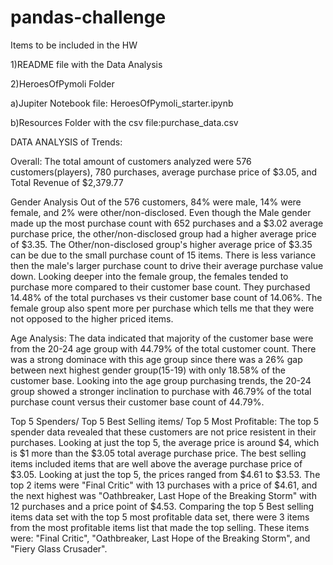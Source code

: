 # pandas-challenge
Items to be included in the HW

1)README file with the Data Analysis

2)HeroesOfPymoli Folder

   a)Jupiter Notebook file: HeroesOfPymoli_starter.ipynb
   
   b)Resources Folder with the csv file:purchase_data.csv





DATA ANALYSIS of Trends:

Overall:
The total amount of customers analyzed were 576 customers(players), 780 purchases, average purchase price of $3.05, and Total Revenue of $2,379.77

Gender Analysis
Out of the 576 customers, 84% were male, 14% were female, and 2% were other/non-disclosed. 
Even though the Male gender made up the most purchase count with 652 purchases and a $3.02 average purchase price, the other/non-disclosed group had a higher average price of $3.35. 
The Other/non-disclosed group's higher average price of $3.35 can be due to the small purchase count of 15 items. There is less variance then the male's larger purchase count to drive their average purchase value down. 
Looking deeper into the female group, the females tended to purchase more compared to their customer base count. They purchased 14.48% of the total purchases vs their customer base count of 14.06%.
The female group also spent more per purchase which tells me that they were not opposed to the higher priced items.

Age Analysis:
The data indicated that majority of the customer base were from the 20-24 age group with 44.79% of the total customer count. There was a strong dominace with this age group since there was a 26% gap between next highest gender group(15-19) with only 18.58% of the customer base.
Looking into the age group purchasing trends, the 20-24 group showed a stronger inclination to purchase with 46.79% of the total purchase count versus their customer base count of 44.79%.

Top 5 Spenders/ Top 5 Best Selling items/ Top 5 Most Profitable:
The top 5 spender data revealed that these customers are not price resistent in their purchases. Looking at just the top 5, the average price is around $4, which is $1 more than the $3.05 total average purchase price.
The best selling items included items that are well above the average purchase price of $3.05. Looking at just the top 5, the prices ranged from $4.61 to $3.53. The top 2 items were "Final Critic" with 13 purchases with a price of $4.61, and the next highest was "Oathbreaker, Last Hope of the Breaking Storm" with 12 purchases and a price point of $4.53.
Comparing the top 5 Best selling items data set with the top 5 most profitable data set, there were 3 items from the most profitable items list that made the top selling. These items were: "Final Critic", "Oathbreaker, Last Hope of the Breaking Storm", and "Fiery Glass Crusader". 
